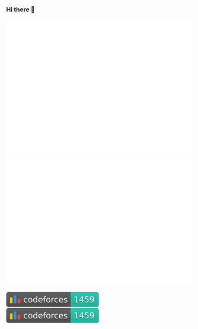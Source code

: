 ### Hi there 👋

![](https://raw.githubusercontent.com/luffingluffy/cf-stats/main/output/light_card.svg#gh-dark-mode-only)  
![](https://raw.githubusercontent.com/luffingluffy/cf-stats/main/output/light_card.svg)  

![](https://raw.githubusercontent.com/luffingluffy/cf-stats/main/output/max_rating.svg)  
![](https://raw.githubusercontent.com/luffingluffy/cf-stats/main/output/rating.svg)

<!--
**luffingluffy/luffingluffy** is a ✨ _special_ ✨ repository because its `README.md` (this file) appears on your GitHub profile.

Here are some ideas to get you started:

- 🔭 I’m currently working on ...
- 🌱 I’m currently learning ...
- 👯 I’m looking to collaborate on ...
- 🤔 I’m looking for help with ...
- 💬 Ask me about ...
- 📫 How to reach me: ...
- 😄 Pronouns: ...
- ⚡ Fun fact: ...
-->

